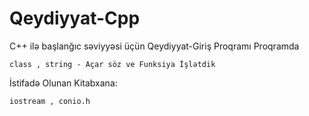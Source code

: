 # Qeydiyyat-Cpp
C++ ilə başlanğıc səviyyəsi üçün Qeydiyyat-Giriş Proqramı
Proqramda 
~~~ 
class , string - Açar söz ve Funksiya İşlətdik
~~~
İstifadə Olunan Kitabxana:
~~~
iostream , conio.h
~~~

